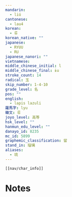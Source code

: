 ```yaml
---
mandarin:
  - liú
cantonese:
  - lau4
korean:
  - 류
korean_native: ""
japanese:
  - RYUU
  - RU
japanese_nanori: ""
vietnamese:
middle_chinese_initial: l
middle_chinese_final: ɨu
stroke_count: 14
radical: 玉
skip_number: 1-4-10
grade_level: 名
pos: ""
english:
  - lapis lazuli
羅馬字: lyu
韓文: 류
joyo_level: 高等
hsk_level: ""
hanmun_edu_level: ""
danayo_id: 8235
mc_id: 5899
graphemic_classification: 留
stand_in: 瑠璃
aliases:
  - 琉
---
```

```meta-bind-embed
[[nav/char_info]]
```

# Notes
